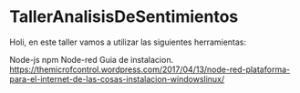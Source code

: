 # TallerAnalisisDeSentimientos
Holi, en este taller vamos a utilizar las siguientes herramientas:

Node-js
npm
Node-red
Guia de instalacion. 
https://themicrofcontrol.wordpress.com/2017/04/13/node-red-plataforma-para-el-internet-de-las-cosas-instalacion-windowslinux/
